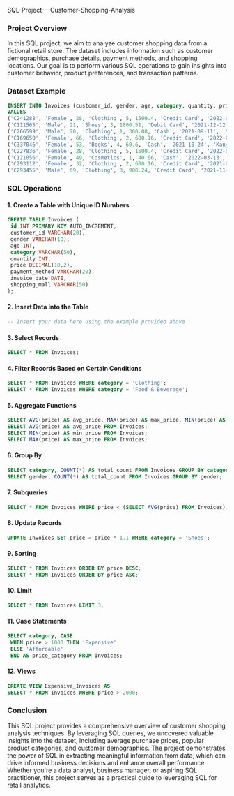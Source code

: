 SQL-Project---Customer-Shopping-Analysis



### Project Overview

In this SQL project, we aim to analyze customer shopping data from a fictional retail store. The dataset includes information such as customer demographics, purchase details, payment methods, and shopping locations. Our goal is to perform various SQL operations to gain insights into customer behavior, product preferences, and transaction patterns.

### Dataset Example

```sql
INSERT INTO Invoices (customer_id, gender, age, category, quantity, price, payment_method, invoice_date, shopping_mall)
VALUES
('C241288', 'Female', 28, 'Clothing', 5, 1500.4, 'Credit Card', '2022-05-08', 'Kanyon'),
('C111565', 'Male', 21, 'Shoes', 3, 1800.51, 'Debit Card', '2021-12-12', 'Forum Istanbul'),
('C266599', 'Male', 20, 'Clothing', 1, 300.08, 'Cash', '2021-09-11', 'Metrocity'),
('C169650', 'Female', 66, 'Clothing', 2, 600.16, 'Credit Card', '2022-09-08', 'Istinye Park'),
('C337046', 'Female', 53, 'Books', 4, 60.6, 'Cash', '2021-10-24', 'Kanyon'),
('C227836', 'Female', 28, 'Clothing', 5, 1500.4, 'Credit Card', '2022-05-24', 'Forum Istanbul'),
('C121056', 'Female', 49, 'Cosmetics', 1, 40.66, 'Cash', '2022-03-13', 'Istinye Park'),
('C293112', 'Female', 32, 'Clothing', 2, 600.16, 'Credit Card', '2021-01-13', 'Mall of Istanbul'),
('C293455', 'Male', 69, 'Clothing', 3, 900.24, 'Credit Card', '2021-11-04', 'Metrocity');
```

### SQL Operations

#### 1. Create a Table with Unique ID Numbers

```sql
CREATE TABLE Invoices (
 id INT PRIMARY KEY AUTO_INCREMENT,
 customer_id VARCHAR(20),
 gender VARCHAR(10),
 age INT,
 category VARCHAR(50),
 quantity INT,
 price DECIMAL(10,2),
 payment_method VARCHAR(20),
 invoice_date DATE,
 shopping_mall VARCHAR(50)
);
```

#### 2. Insert Data into the Table

```sql
-- Insert your data here using the example provided above
```

#### 3. Select Records

```sql
SELECT * FROM Invoices;
```

#### 4. Filter Records Based on Certain Conditions

```sql
SELECT * FROM Invoices WHERE category = 'Clothing';
SELECT * FROM Invoices WHERE category = 'Food & Beverage';
```

#### 5. Aggregate Functions

```sql
SELECT AVG(price) AS avg_price, MAX(price) AS max_price, MIN(price) AS min_price FROM Invoices;
SELECT AVG(price) AS avg_price FROM Invoices;
SELECT MIN(price) AS min_price FROM Invoices;
SELECT MAX(price) AS max_price FROM Invoices;
```

#### 6. Group By

```sql
SELECT category, COUNT(*) AS total_count FROM Invoices GROUP BY category;
SELECT gender, COUNT(*) AS total_count FROM Invoices GROUP BY gender;
```

#### 7. Subqueries

```sql
SELECT * FROM Invoices WHERE price < (SELECT AVG(price) FROM Invoices);
```

#### 8. Update Records

```sql
UPDATE Invoices SET price = price * 1.1 WHERE category = 'Shoes';
```

#### 9. Sorting

```sql
SELECT * FROM Invoices ORDER BY price DESC;
SELECT * FROM Invoices ORDER BY price ASC;
```

#### 10. Limit

```sql
SELECT * FROM Invoices LIMIT 3;
```

#### 11. Case Statements

```sql
SELECT category, CASE
 WHEN price > 1000 THEN 'Expensive'
 ELSE 'Affordable'
 END AS price_category FROM Invoices;
```

#### 12. Views

```sql
CREATE VIEW Expensive_Invoices AS
SELECT * FROM Invoices WHERE price > 2000;
```

### Conclusion

This SQL project provides a comprehensive overview of customer shopping analysis techniques. By leveraging SQL queries, we uncovered valuable insights into the dataset, including average purchase prices, popular product categories, and customer demographics. The project demonstrates the power of SQL in extracting meaningful information from data, which can drive informed business decisions and enhance overall performance. Whether you're a data analyst, business manager, or aspiring SQL practitioner, this project serves as a practical guide to leveraging SQL for retail analytics.


